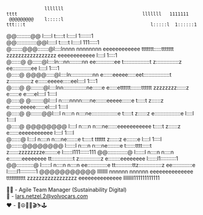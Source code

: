 
                                                                                                                                              
                                                                                                                                              
                  lllllll                                               tttt                                              lllllll   1111111   
     @@@@@@@@@    l:::::l                                            ttt:::t                                              l:::::l  1::::::1   
   @@:::::::::@@  l:::::l                                            t:::::t                                              l:::::l 1:::::::1   
 @@:::::::::::::@@l:::::l                                            t:::::t                                              l:::::l 111:::::1   
@:::::::@@@:::::::@l::::lnnnn  nnnnnnnn        eeeeeeeeeeee    ttttttt:::::ttttttt    zzzzzzzzzzzzzzzzz    eeeeeeeeeeee    l::::l    1::::1   
@::::::@   @::::::@l::::ln:::nn::::::::nn    ee::::::::::::ee  t:::::::::::::::::t    z:::::::::::::::z  ee::::::::::::ee  l::::l    1::::1   
@:::::@  @@@@:::::@l::::ln::::::::::::::nn  e::::::eeeee:::::eet:::::::::::::::::t    z::::::::::::::z  e::::::eeeee:::::eel::::l    1::::1   
@:::::@  @::::::::@l::::lnn:::::::::::::::ne::::::e     e:::::etttttt:::::::tttttt    zzzzzzzz::::::z  e::::::e     e:::::el::::l    1::::l   
@:::::@  @::::::::@l::::l  n:::::nnnn:::::ne:::::::eeeee::::::e      t:::::t                z::::::z   e:::::::eeeee::::::el::::l    1::::l   
@:::::@  @:::::::@@l::::l  n::::n    n::::ne:::::::::::::::::e       t:::::t               z::::::z    e:::::::::::::::::e l::::l    1::::l   
@:::::@  @@@@@@@@  l::::l  n::::n    n::::ne::::::eeeeeeeeeee        t:::::t              z::::::z     e::::::eeeeeeeeeee  l::::l    1::::l   
@::::::@           l::::l  n::::n    n::::ne:::::::e                 t:::::t    tttttt   z::::::z      e:::::::e           l::::l    1::::l   
@:::::::@@@@@@@@  l::::::l n::::n    n::::ne::::::::e                t::::::tttt:::::t  z::::::zzzzzzzze::::::::e         l::::::l111::::::111
 @@:::::::::::::@ l::::::l n::::n    n::::n e::::::::eeeeeeee        tt::::::::::::::t z::::::::::::::z e::::::::eeeeeeee l::::::l1::::::::::1
   @@:::::::::::@ l::::::l n::::n    n::::n  ee:::::::::::::e          tt:::::::::::ttz:::::::::::::::z  ee:::::::::::::e l::::::l1::::::::::1
     @@@@@@@@@@@  llllllll nnnnnn    nnnnnn    eeeeeeeeeeeeee            ttttttttttt  zzzzzzzzzzzzzzzzz    eeeeeeeeeeeeee llllllll111111111111  

👨‍💼 - Agile Team Manager (Sustainability Digital)  
📧 - lars.netzel.2@volvocars.com  
❤️ - 🎹☮︎🍷🤘🎬⛷️🕹️
